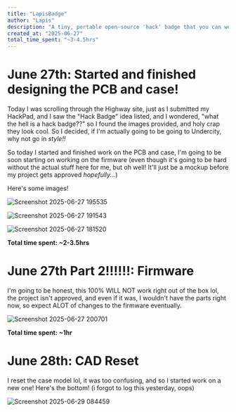 ```yaml
---
title: "LapisBadge"
author: "Lapis"
description: "A tiny, portable open-source 'hack' badge that you can wear, and program to show whatever you can make!"
created_at: "2025-06-27"
total_time_spent: "~3-4.5hrs"
---
```


# June 27th: Started and finished designing the PCB and case!

Today I was scrolling through the Highway site, just as I submitted my HackPad, and I saw the "Hack Badge" idea listed, and I wondered, "what the hell is a hack badge??" so I found the images provided, and holy crap they look cool. So I decided, if I'm actually going to be going to Undercity, why not go in *style!!*

So today I started and finished work on the PCB and case, I'm going to be soon starting on working on the firmware (even though it's going to be hard without the actual stuff here for me, but oh well! It'll just be a mockup before my project gets approved *hopefully...*)

Here's some images!

![Screenshot 2025-06-27 195535](https://github.com/user-attachments/assets/8827b0d7-5df3-4b93-81e0-518397cae123)


![Screenshot 2025-06-27 191543](https://github.com/user-attachments/assets/9acbbc0b-067f-46cf-a326-244b276c7b06)


![Screenshot 2025-06-27 181520](https://github.com/user-attachments/assets/8194b5e8-565a-4d04-a741-f37a00e79612)


**Total time spent: ~2-3.5hrs**

# June 27th Part 2!!!!!!: Firmware

I'm going to be honest, this 100% WILL NOT work right out of the box lol, the project isn't approved, and even if it was, I wouldn't have the parts right now, so expect ALOT of changes to the firmware eventually.

![Screenshot 2025-06-27 200701](https://github.com/user-attachments/assets/bd8d583d-da23-4a81-b3e6-c5cbe4989302)

**Total time spent: ~1hr**


# June 28th: CAD Reset

I reset the case model lol, it was too confusing, and so I started work on a new one! Here's the bottom!
(i forgot to log this yesterday, oops)

![Screenshot 2025-06-29 084459](https://github.com/user-attachments/assets/43a9da86-b49e-48e0-b5d7-1828d7178937)



